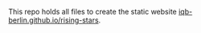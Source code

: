 This repo holds all files to create the static website [iqb-berlin.github.io/rising-stars](https://iqb-berlin.github.io/rising-stars).